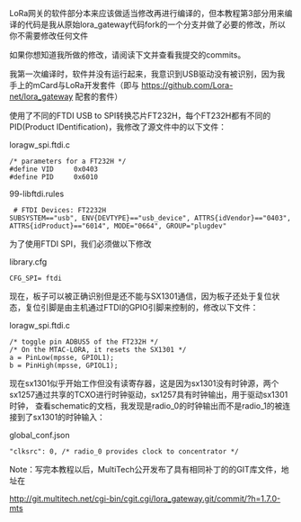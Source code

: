 LoRa网关的软件部分本来应该做适当修改再进行编译的，但本教程第3部分用来编译的代码是我从原始lora_gateway代码fork的一个分支并做了必要的修改，所以你不需要修改任何文件

如果你想知道我所做的修改，请阅读下文并查看我提交的commits。

我第一次编译时，软件并没有运行起来，我意识到USB驱动没有被识别，因为我手上的mCard与LoRa开发套件（即与 https://github.com/Lora-net/lora_gateway 配套的套件）

使用了不同的FTDI USB to SPI转换芯片FT232H，每个FT232H都有不同的PID(Product IDentification)，我修改了源文件中的以下文件：
 
loragw_spi.ftdi.c
```
/* parameters for a FT232H */
#define VID     0x0403
#define PID     0x6010
 ```
 
99-libftdi.rules
```
 # FTDI Devices: FT2232H
SUBSYSTEM=="usb", ENV{DEVTYPE}=="usb_device", ATTRS{idVendor}=="0403", ATTRS{idProduct}=="6014", MODE="0664", GROUP="plugdev"
```

为了使用FTDI SPI，我们必须做以下修改

library.cfg
```
CFG_SPI= ftdi
```

现在，板子可以被正确识别但是还不能与SX1301通信，因为板子还处于复位状态，复位引脚是由主机通过FTDI的GPIO引脚来控制的，修改以下文件：

loragw_spi.ftdi.c
```
/* toggle pin ADBUS5 of the FT232H */
/* On the MTAC-LORA, it resets the SX1301 */
a = PinLow(mpsse, GPIOL1);
b = PinHigh(mpsse, GPIOL1);
```

现在sx1301似乎开始工作但没有读寄存器，这是因为sx1301没有时钟源，两个sx1257通过共享的TCXO进行时钟驱动，sx1257具有时钟输出，用于驱动sx1301时钟，
查看schematic的文档，我发现是radio_0的时钟输出而不是radio_1的被连接到了sx1301的时钟输入：

global_conf.json
```
"clksrc": 0, /* radio_0 provides clock to concentrator */
```

Note：写完本教程以后，MultiTech公开发布了具有相同补丁的的GIT库文件，地址在


http://git.multitech.net/cgi-bin/cgit.cgi/lora_gateway.git/commit/?h=1.7.0-mts















